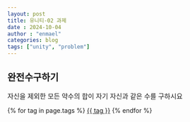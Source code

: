 ```yaml
---
layout: post
title: 유니티-02 과제 
date : 2024-10-04
author : "enmael"
categories: blog
tags: ["unity", "problem"]
---
```

<h2> 완전수구하기 </h2>

<span style="font-size: 15px;">
 자신을 제외한 모든 약수의 합이 자기 자신과 같은 수를 구하시요
</span>

{% for tag in page.tags %}
  <a href="/tags/{{ tag }}">{{ tag }}</a>
{% endfor %}

